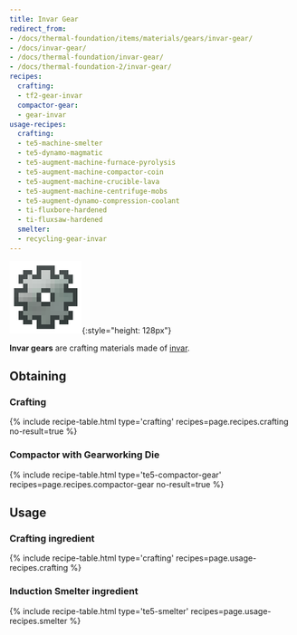 ```yaml
---
title: Invar Gear
redirect_from:
- /docs/thermal-foundation/items/materials/gears/invar-gear/
- /docs/invar-gear/
- /docs/thermal-foundation/invar-gear/
- /docs/thermal-foundation-2/invar-gear/
recipes:
  crafting:
  - tf2-gear-invar
  compactor-gear:
  - gear-invar
usage-recipes:
  crafting:
  - te5-machine-smelter
  - te5-dynamo-magmatic
  - te5-augment-machine-furnace-pyrolysis
  - te5-augment-machine-compactor-coin
  - te5-augment-machine-crucible-lava
  - te5-augment-machine-centrifuge-mobs
  - te5-augment-dynamo-compression-coolant
  - ti-fluxbore-hardened
  - ti-fluxsaw-hardened
  smelter:
  - recycling-gear-invar
---
```


![Invar gear](/assets/images/thermal-foundation-2/gear-invar.png){:style="height: 128px"}


**Invar gears** are crafting materials made of [invar](/docs/1.12/thermal-foundation-2/invar-ingot/).


Obtaining
---------

### Crafting
{% include recipe-table.html type='crafting' recipes=page.recipes.crafting no-result=true %}

### Compactor with Gearworking Die
{% include recipe-table.html type='te5-compactor-gear' recipes=page.recipes.compactor-gear no-result=true %}


Usage
-----

### Crafting ingredient
{% include recipe-table.html type='crafting' recipes=page.usage-recipes.crafting %}

### Induction Smelter ingredient
{% include recipe-table.html type='te5-smelter' recipes=page.usage-recipes.smelter %}
